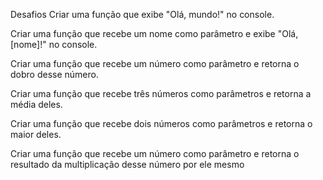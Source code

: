Desafios
Criar uma função que exibe "Olá, mundo!" no console.

Criar uma função que recebe um nome como parâmetro e exibe "Olá, [nome]!" no console.

Criar uma função que recebe um número como parâmetro e retorna o dobro desse número.

Criar uma função que recebe três números como parâmetros e retorna a média deles.

Criar uma função que recebe dois números como parâmetros e retorna o maior deles.

Criar uma função que recebe um número como parâmetro e retorna o resultado da multiplicação desse número por ele mesmo